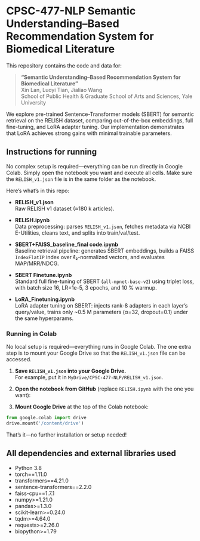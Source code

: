 # CPSC-477-NLP Semantic Understanding–Based Recommendation System for Biomedical Literature

This repository contains the code and data for:

> **“Semantic Understanding–Based Recommendation System for Biomedical Literature”**  
> Xin Lan, Luoyi Tian, Jialiao Wang  
> School of Public Health & Graduate School of Arts and Sciences, Yale University

We explore pre-trained Sentence-Transformer models (SBERT) for semantic retrieval on the RELISH dataset, comparing out-of-the-box embeddings, full fine-tuning, and LoRA adapter tuning. Our implementation demonstrates that LoRA achieves strong gains with minimal trainable parameters.

## Instructions for running

No complex setup is required—everything can be run directly in Google Colab. Simply open the notebook you want and execute all cells. Make sure the `RELISH_v1.json` file is in the same folder as the notebook.

Here’s what’s in this repo:

- **RELISH_v1.json**  
  Raw RELISH v1 dataset (≈180 k articles).  

- **RELISH.ipynb**  
  Data preprocessing: parses `RELISH_v1.json`, fetches metadata via NCBI E-Utilities, cleans text, and splits into train/val/test.  

- **SBERT+FAISS_baseline_final code.ipynb**  
  Baseline retrieval pipeline: generates SBERT embeddings, builds a FAISS `IndexFlatIP` index over ℓ₂-normalized vectors, and evaluates MAP/MRR/NDCG.  

- **SBERT Finetune.ipynb**  
  Standard full fine-tuning of SBERT (`all-mpnet-base-v2`) using triplet loss, with batch size 16, LR=1e-5, 3 epochs, and 10 % warmup.  

- **LoRA_Finetuning.ipynb**  
  LoRA adapter tuning on SBERT: injects rank-8 adapters in each layer’s query/value, trains only ~0.5 M parameters (α=32, dropout=0.1) under the same hyperparams.

### Running in Colab

No local setup is required—everything runs in Google Colab. The one extra step is to mount your Google Drive so that the `RELISH_v1.json` file can be accessed.

1. **Save `RELISH_v1.json` into your Google Drive.**  
   For example, put it in `MyDrive/CPSC-477-NLP/RELISH_v1.json`.

2. **Open the notebook from GitHub** (replace `RELISH.ipynb` with the one you want):



3. **Mount Google Drive** at the top of the Colab notebook:
```python
from google.colab import drive
drive.mount('/content/drive')
```

That’s it—no further installation or setup needed!  


## All dependencies and external libraries used

- Python 3.8  
- torch==1.11.0  
- transformers==4.21.0  
- sentence-transformers==2.2.0  
- faiss-cpu==1.7.1  
- numpy>=1.21.0  
- pandas>=1.3.0  
- scikit-learn>=0.24.0  
- tqdm>=4.64.0  
- requests>=2.26.0  
- biopython>=1.79  
